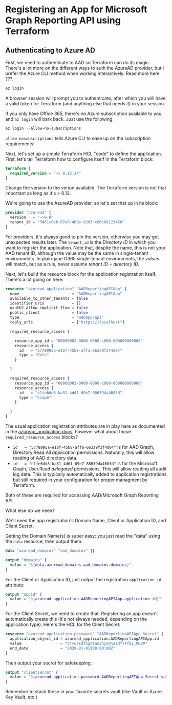 # Registering an App for Microsoft Graph Reporting API using Terraform


## Authenticating to Azure AD

First, we need to authenticate to AAD so Terraform can do its magic.  There's a lot more on the different ways to auth the AzureAD provider, but I prefer the Azure CLI method when working interactively.  Read more here ???.

```powershell
az login
```
A browser session will prompt you to authenticate, after which you will have a valid token for Terraform (and anything else that needs it) in your session.

If you only have Office 365, there's no Azure subscription available to you, and `az login` will bark back.  Just use the following:
```powershell
az login --allow-no-subscriptions
```
`allow-nosubscriptions` tells Azure CLI to ease up on the subscription requirements!

Next, let's set up a simple Terraform HCL "code" to define the application.  First, let's tell Terraform how to configure itself in the Terraform block:
```terraform
terraform {
  required_version = "~> 0.12.24"
}
```
Change the version to the verion available.  The Terraform version is not that important as long as it's > 0.12.

We're going to use the AzureAD provider, so let's set that up in its block:
```terraform
provider "azuread" {
  version   = "~>0.8"
  tenant_id = "3461c0eb-67e9-4b9e-8203-c86c80123456"
}
```
For providers, it's always good to pin the version, otherwise you may get unexpected results later.  The `tenant_id` is the *Directory ID* in which you want to register the application.  Note that, despite the name, this is not your AAD tenant ID, although the value may be the same in single-tenant environments.  In plain-jane O365 single-tenant environments, the *values* will match, but as a rule, never assume *tenant ID* = *directory ID*.

Next, let's build the resource block for the application registration itself.  There's a lot going on here:
```terraform
resource "azuread_application" "AADReportingAPIApp" {
  name                       = "AADReportingAPIApp"
  available_to_other_tenants = false
  identifier_uris            = []
  oauth2_allow_implicit_flow = false
  public_client              = false
  type                       = "webapp/api"
  reply_urls                 = ["https://localhost"]

  required_resource_access {

    resource_app_id = "00000002-0000-0000-c000-000000000000"
    resource_access {
      id   = "5778995a-e1bf-45b8-affa-663a9f3f4d04"
      type = "Role"
    }

  }

  required_resource_access {
    resource_app_id = "00000003-0000-0000-c000-000000000000"
    resource_access {
      id   = "e1fe6dd8-ba31-4d61-89e7-88639da4683d"
      type = "Scope"
    }

  }
}
```
The usual application registration attributes are in play here as documented in the [azuread_application docs](https://www.terraform.io/docs/providers/azuread/r/application.html), however what about those `required_resource_access` blocks?

- `id   = "5778995a-e1bf-45b8-affa-663a9f3f4d04"` is for AAD Graph, Directory.Read.All *application* permissions.  Naturally, this will allow reading of AAD directory data.
- `id   = "e1fe6dd8-ba31-4d61-89e7-88639da4683d"` is for the Microsoft Graph, User.Read *delegated* permissions.  This will allow reading all audit log data.  This is typically automatically added to application registrations but still required in your configuration for proper managment by Terraform.

Both of these are required for accessing AAD/Microsoft Graph Reporting API.

What else do we need?

We'll need the app registration's Domain Name, Client or Application ID, and Client Secret.

Getting the Domain Name(s) is super easy; you just read the "data" using the `data` resource, then output them:
```terraform
data "azuread_domains" "aad_domains" {}

output "domains" {
  value = "${data.azuread_domains.aad_domains.domains}"
}
```

For the Client or Application ID, just output the registration `application_id` attribute:
```terraform
output "appid" {
  value = "${azuread_application.AADReportingAPIApp.application_id}"
}
```

For the Client Secret, we need to create that.  Registering an app doesn't automatically create this (it's not always needed, depending on the application type).  Here's the HCL for the Client Secret:
```terraform
resource "azuread_application_password" "AADReportingAPIApp_Secret" {
  application_object_id = azuread_application.AADReportingAPIApp.id
  value                 = "VT=uasdfSgbTanZhyz@%asdf+Tfay_MRV#"
  end_date              = "2030-01-01T00:00:00Z"
}
```
Then output your secret for safekeeping:
```terraform
output "clientsecret" {
  value = "${azuread_application_password.AADReportingAPIApp_Secret.value}"
}
```
Remember to stash these in your favorite secrets vault (like Vault or Azure Key Vault, etc.)